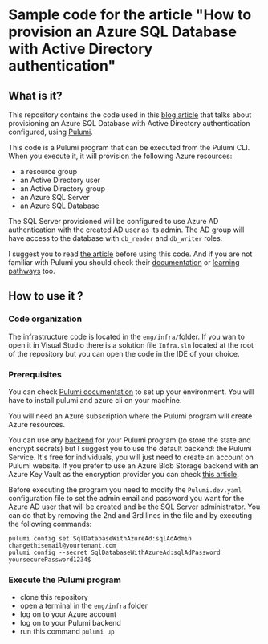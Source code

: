 # Sample code for the article "How to provision an Azure SQL Database with Active Directory authentication"

## What is it?

This repository contains the code used in this [blog article](https://www.techwatching.dev/posts/sqldatabase-active-directory-authent) that talks about provisioning an Azure SQL Database with Active Directory authentication configured, using [Pulumi](https://www.pulumi.com/).

This code is a Pulumi program that can be executed from the Pulumi CLI. When you execute it, it will provision the following Azure resources:
- a resource group
- an Active Directory user
- an Active Directory group
- an Azure SQL Server
- an Azure SQL Database

The SQL Server provisioned will be configured to use Azure AD authentication with the created AD user as its admin. The AD group will have access to the database with `db_reader` and `db_writer` roles.

I suggest you to read [the article](https://www.techwatching.dev/posts/sqldatabase-active-directory-authent) before using this code. And if you are not familiar with Pulumi you should check their [documentation](https://www.pulumi.com/docs/) or [learning pathways](https://www.pulumi.com/learn/) too.

## How to use it ?

### Code organization

The infrastructure code is located in the `eng/infra/`folder. If you wan to open it in Visual Studio there is a solution file `Infra.sln` located at the root of the repository but you can open the code in the IDE of your choice.

### Prerequisites

You can check [Pulumi documentation](https://www.pulumi.com/docs/get-started/azure/begin/) to set up your environment. You will have to install pulumi and azure cli on your machine.

You will need an Azure subscription where the Pulumi program will create Azure resources.

You can use any [backend](https://www.pulumi.com/docs/intro/concepts/state/) for your Pulumi program (to store the state and encrypt secrets) but I suggest you to use the default backend: the Pulumi Service. It's free for individuals, you will just need to create an account on Pulumi website. If you prefer to use an Azure Blob Storage backend with an Azure Key Vault as the encryption provider you can check [this article](https://www.techwatching.dev/posts/pulumi-azure-backend).

Before executing the program you need to modify the `Pulumi.dev.yaml` configuration file to set the admin email and password you want for the Azure AD user that will be created and be the SQL Server administrator. You can do that by removing the 2nd and 3rd lines in the file and by executing the following commands:

```pwsh
pulumi config set SqlDatabaseWithAzureAd:sqlAdAdmin changethisemail@yourtenant.com
pulumi config --secret SqlDatabaseWithAzureAd:sqlAdPassword yoursecurePassword1234$
```

### Execute the Pulumi program

- clone this repository
- open a terminal in the `eng/infra` folder
- log on to your Azure account
- log on to your Pulumi backend
- run this command `pulumi up`



